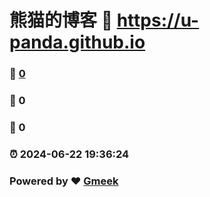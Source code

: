 # 熊猫的博客 :link: https://u-panda.github.io 
### :page_facing_up: [0](https://u-panda.github.io/tag.html) 
### :speech_balloon: 0 
### :hibiscus: 0 
### :alarm_clock: 2024-06-22 19:36:24 
### Powered by :heart: [Gmeek](https://github.com/Meekdai/Gmeek)
